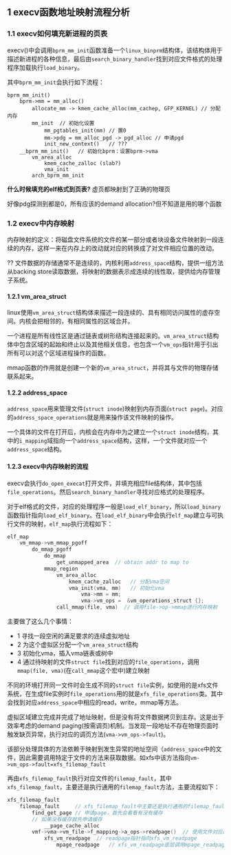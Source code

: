 ## 1 execv函数地址映射流程分析

### 1.1 execv如何填充新进程的页表

execv()中会调用`bprm_mm_init`函数准备一个`linux_binprm`结构体，该结构体用于描述新进程的各种信息，最后由`search_binary_handler`找到对应文件格式的处理程序加载执行`load_binary`。

其中`bprm_mm_init`会执行如下流程：

```
bprm_mm_init()
    bprm->mm = mm_alloc()
        allocate_mm -> kmem_cache_alloc(mm_cachep, GFP_KERNEL) // 分配内存
        mm_init  // 初始化设置
            mm_pgtables_init(mm) // 置0
            mm->pdg = mm_alloc_pgd -> pgd_alloc // 申请pgd
            init_new_context()   // ???
    __bprm_mm_init()   // 初始化bprm：设置bprm->vma
        vm_area_alloc
            kmem_cache_zalloc (slab?)
            vma_init
        arch_bprm_mm_init
```

**什么时候填充的elf格式到页表?** 虚页都映射到了正确的物理页

好像pdg探测到都是0，所有应该的demand allocation?但不知道是用的哪个函数


### 1.2 execv中内存映射

内存映射的定义：将磁盘文件系统的文件的某一部分或者块设备文件映射到一段连续的内存，这样一来在内存上的改动就对应的转换成了对文件相应位置的改动。

?? 文件数据的存储通常不是连续的，内核利用`address_space`结构，提供一组方法从backing store读取数据，将映射的数据表示成连续的线性取，提供给内存管理子系统。


#### 1.2.1 vm_area_struct

linux使用`vm_area_struct`结构体来描述一段连续的、具有相同访问属性的虚存空间。内核会把相邻的，有相同属性的区域合并。

一个进程是所有线性区是通过链表或树形结构连接起来的。`vm_area_struct`结构体中包含区域的起始和终止以及其他相关信息，也包含一个`vm_ops`指针用于引出所有可以对这个区域进程操作的函数。

mmap函数的作用就是创建一个新的`vm_area_struct`，并将其与文件的物理存储联系起来。


#### 1.2.2 address_space

`address_space`用来管理文件(`struct inode`)映射到内存页面(`struct page`)。对应的`address_space_operations`就是用来操作该文件映射的操作。

一个具体的文件在打开后，内核会在内存中为之建立一个`struct inode`结构，其中的`i_mapping`域指向一个`address_space`结构，这样，一个文件就对应一个`address_space`结构。


#### 1.2.3 execv中内存映射的流程

execv会执行`do_open_execat`打开文件，并填充相应file结构体，其中包括`file_operations`。然后`search_binary_handler`寻找对应格式的处理程序。

对于elf格式的文件，对应的处理程序一般是`load_elf_binary`，所以`load_binary`函数指针指向`load_elf_binary`。在`load_elf_binary`中会执行`elf_map`建立与可执行文件的映射，`elf_map`执行流程如下：

```c
elf_map
    vm_mmap->vm_mmap_pgoff
        do_mmap_pgoff
            do_mmap
                get_unmapped_area  // obtain addr to map to  
            mmap_region
                vm_area_alloc
                    kmem_cache_zalloc   // 分配vma空间
                    vma_init(vma, mm)   // 初始化vma
                        vma->mm = mm;
                        vma->vm_ops =  &vm_operations_struct {};
                call_mmap(file, vma)  // 调用file->op->mmap进行内存映射
```

主要做了这么几个事情：

- 1 寻找一段空闲的满足要求的连续虚拟地址
- 2 为这个虚拟区分配一个`vm_area_struct`结构
- 3 初始化vma，插入vma链表或树中
- 4 通过待映射的文件`struct file`找到对应的`file_operations`，调用`mmap(file, vma)`(在`call_mmap`这个宏中)建立映射

不同的环境打开同一文件时会生成不同的`struct file`实例，如使用的是xfs文件系统，在生成file实例时`file_operations`用的就是`xfs_file_operations`类。其中会找到对应`address_space`中相应的read，write，mmap等方法。

虚拟区域建立完成并完成了地址映射，但是没有将文件数据拷贝到主存。这是出于效率考虑的demand paging(按需调页)机制。当发现一段地址不存在物理页面时触发缺页异常，执行对应的调页方法(`vma->vm_ops->fault`)。

该部分处理具体的方法依赖于映射到发生异常的地址空间（`address_space`中的文件，因此需要调用特定于文件的方法来获取数据。如xfs中该方法指向`vm->vm_ops->fault=xfs_filemap_fault`

再由`xfs_filemap_fault`执行对应文件的`filemap_fault`，其中`xfs_filemap_fault`，主要还是执行通用的`filemap_fault`方法，主要流程如下：

```c
xfs_filemap_fault
    filemap_fault     // xfs_filemap_fault中主要还是执行通用的filemap_fault
        find_get_page // 申请page，首先会看看有没有缓存
        // 如果没有缓存就先申请缓存
            __page_cache_alloc
        vmf->vma->vm_file->f_mapping->a_ops->readpage()  // 使用文件对应的read方法执行映射操作
            xfs_vm_readpage  // readpage指针指向xfs_vm_readpage
                mpage_readpage   // xfs_vm_readpage底层调用mpage_readpage
```



